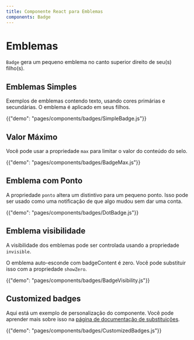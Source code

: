 ```yaml
---
title: Componente React para Emblemas
components: Badge
---
```


# Emblemas

<p class="description"><code>Badge</code> gera um pequeno emblema no canto superior direito de seu(s) filho(s).</p>

## Emblemas Simples

Exemplos de emblemas contendo texto, usando cores primárias e secundárias. O emblema é aplicado em seus filhos.

{{"demo": "pages/components/badges/SimpleBadge.js"}}

## Valor Máximo

Você pode usar a propriedade `max` para limitar o valor do conteúdo do selo.

{{"demo": "pages/components/badges/BadgeMax.js"}}

## Emblema com Ponto

A propriedade `ponto` altera um distintivo para um pequeno ponto. Isso pode ser usado como uma notificação de que algo mudou sem dar uma conta.

{{"demo": "pages/components/badges/DotBadge.js"}}

## Emblema visibilidade

A visibilidade dos emblemas pode ser controlada usando a propriedade `invisible`.

O emblema auto-esconde com badgeContent é zero. Você pode substituir isso com a propriedade `showZero`.

{{"demo": "pages/components/badges/BadgeVisibility.js"}}

## Customized badges

Aqui está um exemplo de personalização do componente. Você pode aprender mais sobre isso na [página de documentação de substituições](/customization/components/).

{{"demo": "pages/components/badges/CustomizedBadges.js"}}